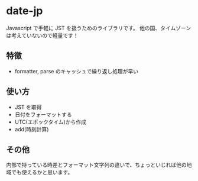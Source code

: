 # date-jp

Javascript で手軽に JST を扱うためのライブラリです。
他の国、タイムゾーンは考えていないので軽量です！

## 特徴

- formatter, parse のキャッシュで繰り返し処理が早い

## 使い方

- JST を取得
- 日付をフォーマットする
- UTC(エポックタイム)から作成
- add(時刻計算)

## その他

内部で持っている時差とフォーマット文字列の違いで、ちょっといじれば他の地域でも使えるかと思います。
